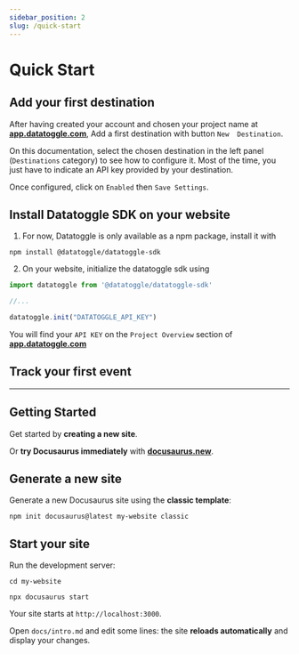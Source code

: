 ```yaml
---
sidebar_position: 2
slug: /quick-start
---
```


# Quick Start

## Add your first destination

After having created your account and chosen your project name at **[app.datatoggle.com](https://app.datatoggle.com)**, 
Add a first 
destination with button `New 
Destination`.

On this documentation, select the chosen destination in the left panel (`Destinations` category) to see how to 
configure it. Most of the time, you just have to indicate an API key provided by your destination.

Once configured, click on `Enabled` then `Save Settings`.

## Install Datatoggle SDK on your website

1. For now, Datatoggle is only available as a npm package, install it with

```shell
npm install @datatoggle/datatoggle-sdk
```

2. On your website, initialize the datatoggle sdk using

````javascript
import datatoggle from '@datatoggle/datatoggle-sdk'

//...

datatoggle.init("DATATOGGLE_API_KEY")
````

You will find your `API KEY` on the `Project Overview` section of **[app.datatoggle.com](https://app.datatoggle.com)**

## Track your first event



-------------------

## Getting Started

Get started by **creating a new site**.

Or **try Docusaurus immediately** with **[docusaurus.new](https://docusaurus.new)**.

## Generate a new site

Generate a new Docusaurus site using the **classic template**:

```shell
npm init docusaurus@latest my-website classic
```

## Start your site

Run the development server:

```shell
cd my-website

npx docusaurus start
```

Your site starts at `http://localhost:3000`.

Open `docs/intro.md` and edit some lines: the site **reloads automatically** and display your changes.
